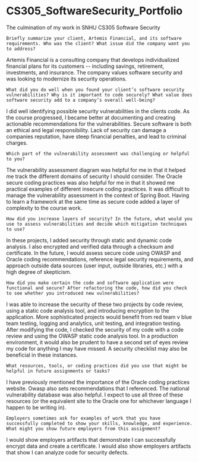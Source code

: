 # CS305_SoftwareSecurity_Portfolio
The culmination of my work in SNHU CS305 Software Security


    Briefly summarize your client, Artemis Financial, and its software requirements. Who was the client? What issue did the company want you to address?

Artemis Financial is a consulting company that develops individualized financial plans for its customers -- including savings, retirement, investments, and insurance.  The company values software security and was looking to modernize its security operations.
    
    What did you do well when you found your client’s software security vulnerabilities? Why is it important to code securely? What value does software security add to a company’s overall well-being?

I did well identifying possible security vulnerabilities in the clients code.  As the course progressed, I became better at documenting and creating actionable recommendations for the vulnerabilities.  Secure software is both an ethical and legal responsibility.  Lack of security can damage a companies reputation, have steep financial penalties, and lead to criminal charges.
    
    Which part of the vulnerability assessment was challenging or helpful to you?

The vulnerability assessment diagram was helpful for me in that it helped me track the different domains of security I should consider.  The Oracle secure coding practices was also helpful for me in that it showed me practical examples of different insecure coding practices.  It was difficult to manage the vulnerability assessment in the context of Spring Boot.  Having to learn a framework at the same time as secure code added a layer of complexity to the course work.
    
    How did you increase layers of security? In the future, what would you use to assess vulnerabilities and decide which mitigation techniques to use?

In these projects, I added security through static and dynamic code analysis.  I also encrypted and verified data through a checksum and certificate.  In the future, I would assess secure code using OWASP and Oracle coding recommendations, reference legal security requirements, and approach outside data sources (user input, outside libraries, etc.) with a high degree of skepticism.
    
    How did you make certain the code and software application were functional and secure? After refactoring the code, how did you check to see whether you introduced new vulnerabilities?

I was able to increase the security of these two projects by code review, using a static code analysis tool, and introducing encryption to the application.  More sophisticated projects would benefit from red team v blue team testing, logging and analytics, unit testing, and integration testing.  After modifying the code, I checked the security of my code with a code review and using the OWASP static code analysis tool.  In a production environment, it would also be prudent to have a second set of eyes review my code for anything I may have missed.  A security checklist may also be beneficial in these instances.
    
    What resources, tools, or coding practices did you use that might be helpful in future assignments or tasks?

I have previously mentioned the importance of the Oracle coding practices website.  Owasp also sets recommendations that I referenced.  The national vulnerability database was also helpful.  I expect to use all three of these resources (or the equivalent site to the Oracle one for whichever language I happen to be writing in).
    
    Employers sometimes ask for examples of work that you have successfully completed to show your skills, knowledge, and experience. What might you show future employers from this assignment?

I would show employers artifacts that demonstrate I can successfully encrypt data and create a certificate.  I would also show employers artifacts that show I can analyze code for security defects.
